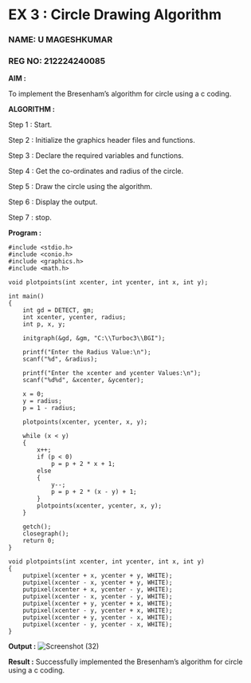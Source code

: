 # EX 3 : Circle Drawing Algorithm
### NAME: U MAGESHKUMAR
### REG NO: 212224240085

**AIM :**

To  implement the Bresenham’s  algorithm for circle using a c coding.


**ALGORITHM :**

Step 1 : Start.
    
Step 2 : Initialize the graphics header files and functions.
   
Step 3 : Declare the required variables and functions.
 
Step 4 : Get the co-ordinates and radius of the circle.

Step 5 : Draw the circle using the algorithm.

Step  6 : Display the output.
  
Step 7 : stop.

**Program :**
```
#include <stdio.h>
#include <conio.h>
#include <graphics.h>
#include <math.h>

void plotpoints(int xcenter, int ycenter, int x, int y);

int main() 
{
    int gd = DETECT, gm;
    int xcenter, ycenter, radius;
    int p, x, y;

    initgraph(&gd, &gm, "C:\\Turboc3\\BGI");

    printf("Enter the Radius Value:\n");
    scanf("%d", &radius);

    printf("Enter the xcenter and ycenter Values:\n");
    scanf("%d%d", &xcenter, &ycenter);

    x = 0;
    y = radius;
    p = 1 - radius;

    plotpoints(xcenter, ycenter, x, y);

    while (x < y)
    {
        x++;
        if (p < 0)
            p = p + 2 * x + 1;
        else
        {
            y--;
            p = p + 2 * (x - y) + 1;
        }
        plotpoints(xcenter, ycenter, x, y);
    }

    getch();
    closegraph();
    return 0;
}

void plotpoints(int xcenter, int ycenter, int x, int y)
{
    putpixel(xcenter + x, ycenter + y, WHITE);
    putpixel(xcenter - x, ycenter + y, WHITE);
    putpixel(xcenter + x, ycenter - y, WHITE);
    putpixel(xcenter - x, ycenter - y, WHITE);
    putpixel(xcenter + y, ycenter + x, WHITE);
    putpixel(xcenter - y, ycenter + x, WHITE);
    putpixel(xcenter + y, ycenter - x, WHITE);
    putpixel(xcenter - y, ycenter - x, WHITE);
}

```



**Output :**
![Screenshot (32)](https://github.com/user-attachments/assets/c2d1e188-7c0e-4885-91ef-5020d75534c7)

**Result :**
Successfully implemented the Bresenham’s  algorithm for circle using a c coding.
